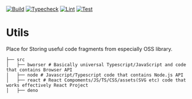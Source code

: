 [![Build](https://github.com/laststance/utility-collective/actions/workflows/build.yml/badge.svg)](https://github.com/laststance/utility-collective/actions/workflows/build.yml)
[![Typecheck](https://github.com/laststance/utility-collective/actions/workflows/typecheck.yml/badge.svg)](https://github.com/laststance/utility-collective/actions/workflows/typecheck.yml)
[![Lint](https://github.com/laststance/utility-collective/actions/workflows/lint.yml/badge.svg)](https://github.com/laststance/utility-collective/actions/workflows/lint.yml)
[![Test](https://github.com/laststance/utility-collective/actions/workflows/test.yml/badge.svg)](https://github.com/laststance/utility-collective/actions/workflows/test.yml)

# Utils

Place for Storing useful code fragments from especially OSS library.

```
├── src
│   ├── bworser # Basically universal Typescript/JavaScript and code that contains Browser API
│   ├── node # Javascript/Typescript code that contains Node.js API
│   ├── react # React Compoments/JS/TS/CSS/assets(SVG etc) code that works effectively React Project
│   ├── deno

```
